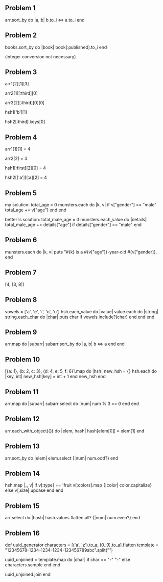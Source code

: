 ## Problem 1

arr.sort_by do |a, b|
  b.to_i <=> a.to_i
end

## Problem 2

books.sort_by do |book|
  book[:published].to_i
end

(integer conversion not necessary)

## Problem 3

arr1[2][1][3]

arr2[1][:third][0]

arr3[2][:third][0][0]

hsh1['b'][1]

hsh2[:third].keys[0]

## Problem 4

arr1[1][1] = 4

arr2[2] = 4

hsh1[:first][2][0] = 4

hsh2[['a']][:a][2] = 4

## Problem 5

my solution:
total_age = 0
munsters.each do |k, v|
  if v["gender"] == "male"
    total_age += v["age"]
  end
end

better ls solution:
total_male_age = 0
munsters.each_value do |details|
  total_male_age += details["age"] if details["gender"] == "male"
end

## Problem 6

munsters.each do |k, v|
  puts "#{k} is a #{v["age"]}-year-old #{v["gender]}.
end

## Problem 7

[4, [3, 8]]

## Problem 8

vowels = ['a', 'e', 'i', 'o', 'u']
hsh.each_value do |value|
  value.each do |string|
    string.each_char do |char|
      puts char if vowels.include?(char)
    end
  end
end

## Problem 9

arr.map do |subarr|
  subarr.sort_by do |a, b|
    b <=> a
  end
end

## Problem 10

[{a: 1}, {b: 2, c: 3}, {d: 4, e: 5, f: 6}].map do |hsh|
  new_hsh = {}
  hsh.each do |key, int|
    new_hsh[key] = int + 1
  end
  new_hsh
end

## Problem 11

arr.map do |subarr|
  subarr.select do |num|
    num % 3 == 0
  end
end

## Problem 12

arr.each_with_object({}) do |elem, hash|
  hash[elem[0]] = elem[1]
end

## Problem 13

arr.sort_by do |elem|
  elem.select {|num| num.odd?}
end

## Problem 14

hsh.map |_, v|
  if v[:type] == 'fruit
    v[:colors].map {|color| color.capitalize}
  else
    v[:size].upcase
  end
end

## Problem 15

arr.select do |hash|
  hash.values.flatten.all? {|num| num.even?}
end

## Problem 16

def uuid_generator
  characters = [('a'..'z').to_a, (0..9).to_a].flatten
  template = "12345678-1234-1234-1234-123456789abc".split("")

  uuid_unjoined = template.map do |char|
          if char == "-"
            "-"
          else
            characters.sample
          end
        end

  uuid_unjoined.join
end